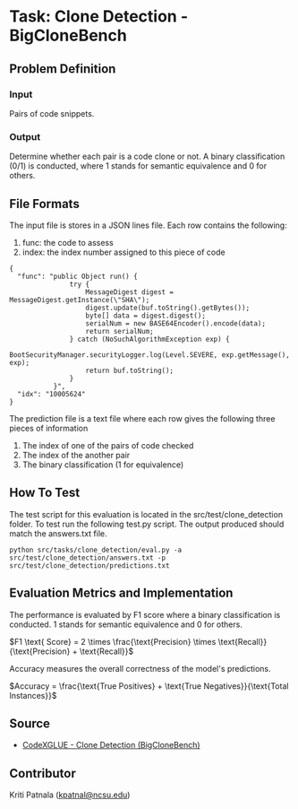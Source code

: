 # Task: Clone Detection - BigCloneBench

## Problem Definition

### Input
Pairs of code snippets.

### Output
Determine whether each pair is a code clone or not. A binary classification (0/1) is conducted, where 1 stands for semantic equivalence and 0 for others.

## File Formats
The input file is stores in a JSON lines file. Each row contains the following:
1. func: the code to assess
2. index: the index number assigned to this piece of code 

```
{
  "func": "public Object run() {
               try {
                   MessageDigest digest = MessageDigest.getInstance(\"SHA\");
                   digest.update(buf.toString().getBytes());
                   byte[] data = digest.digest();
                   serialNum = new BASE64Encoder().encode(data);
                   return serialNum;
               } catch (NoSuchAlgorithmException exp) {
                   BootSecurityManager.securityLogger.log(Level.SEVERE, exp.getMessage(), exp);
                   return buf.toString();
               }
           }",
  "idx": "10005624"
}
```

The prediction file is a text file where each row gives the following three pieces of information
1. The index of one of the pairs of code checked
2. The index of the another pair
3. The binary classification (1 for equivalence)

## How To Test
The test script for this evaluation is located in the src/test/clone_detection folder. To test run the following test.py script. The output produced should match the answers.txt file.

```
python src/tasks/clone_detection/eval.py -a src/test/clone_detection/answers.txt -p src/test/clone_detection/predictions.txt
```

## Evaluation Metrics and Implementation
The performance is evaluated by F1 score where a binary classification is conducted. 1 stands for semantic equivalence and 0 for others.

$F1 \text{ Score} = 2 \times \frac{\text{Precision} \times \text{Recall}}{\text{Precision} + \text{Recall}}$

Accuracy measures the overall correctness of the model's predictions.

$Accuracy = \frac{\text{True Positives} + \text{True Negatives}}{\text{Total Instances}}$

## Source

- [CodeXGLUE - Clone Detection (BigCloneBench)](https://github.com/microsoft/CodeXGLUE/tree/main/Code-Code/Clone-detection-BigCloneBench/evaluator)

## Contributor

Kriti Patnala (kpatnal@ncsu.edu)
